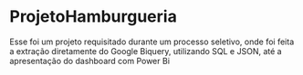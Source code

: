 # ProjetoHamburgueria
Esse foi um projeto requisitado durante um processo seletivo, onde foi feita a extração diretamente do Google Biquery, utilizando SQL e JSON, até a apresentação do dashboard com Power Bi
